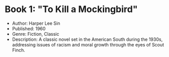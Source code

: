 # Book 1: "To Kill a Mockingbird"

- Author: Harper Lee Sin 
- Published: 1960
- Genre: Fiction, Classic
- Description: A classic novel set in the American South during the 1930s, addressing issues of racism and moral growth through the eyes of Scout Finch.
